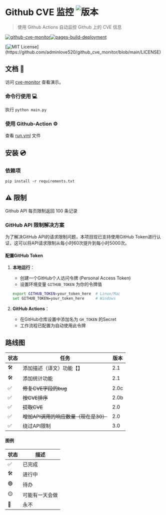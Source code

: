 
# Github CVE 监控 ![版本](https://img.shields.io/badge/version-2.1-blue.svg)

> 使用 Github Actions 自动监控 Github 上的 CVE 信息

[![github-cve-monitor](https://github.com/adminlove520/github_cve_monitor/actions/workflows/run.yml/badge.svg)](https://github.com/adminlove520/github_cve_monitor/actions/workflows/run.yml)[![pages-build-deployment](https://github.com/adminlove520/github_cve_monitor/actions/workflows/pages/pages-build-deployment/badge.svg)](https://github.com/adminlove520/github_cve_monitor/actions/workflows/pages/pages-build-deployment)

[![MIT License](https://img.shields.io/apm/l/atomic-design-ui.svg?)](https://github.com/adminlove520/github_cve_monitor/blob/main/LICENSE)

## 文档 📖 

访问 [cve-monitor](https://adminlove520.github.io/github_cve_monitor/) 查看演示。 

### 命令行使用  💻

执行  `python main.py` 

### 使用 Github-Action ⚙️

查看 [run.yml](https://github.com/adminlove520/github_cve_monitor/blob/main/.github/workflows/run.yml) 文件

## 安装 💿

### 依赖项

```
pip install -r requirements.txt
```

## ⚠️ 限制 

Github API 每页限制返回 100 条记录 

### GitHub API 限制解决方案

为了解决GitHub API的请求限制问题，本项目现已支持使用GitHub Token进行认证，这可以将API请求限制从每小时60次提升到每小时5000次。

#### 配置GitHub Token

1. **本地运行**：
   - 创建一个GitHub个人访问令牌 (Personal Access Token)
   - 设置环境变量 `GITHUB_TOKEN` 为你的令牌值
   ```bash
   export GITHUB_TOKEN=your_token_here  # Linux/Mac
   set GITHUB_TOKEN=your_token_here     # Windows
   ```

2. **GitHub Actions**：
   - 在GitHub仓库设置中添加名为 `GH_TOKEN` 的Secret
   - 工作流程已配置为自动使用此令牌

## 路线图

| 状态 | 任务  | 版本 |
|---|---|---|
| 🛠 | 添加描述（译文）功能【】 | 2.1 |
| 🛠 | 添加统计功能 | 2.1 |
| ✅ | ~~修复CVE字段的bug~~ | 2.0c | 
| ✅ | ~~按CVE排序~~ | 2.0b |  
| ✅ | ~~提取CVE~~ | 2.0 |  
| ✅ | ~~增加API调用的响应数量（现在是30）~~ | 2.0 |
| ✅ | 绕过API限制 | 3.0 | 

#### 图例

| 状态 | 描述 |
|---|---|
| ✅ | 已完成 |
| 🛠 | 进行中 |
| 🟢 | 待办 | 
| 🟡 | 可能有一天会做 |
| 🔴 | 永不  |
